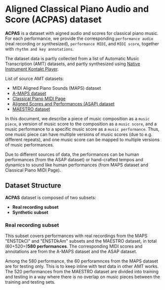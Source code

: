 # Aligned Classical Piano Audio and Score (ACPAS) dataset

**ACPAS** is a dataset with aigned audio and scores for classical piano music. For each performance, we provide the corresponding `performance audio` (real recording or synthesized), `performance MIDI`, and `MIDI score`, together with `rhythm and key annotations`.

The dataset data is partly collected from a list of Automatic Music Transcription (AMT) datasets, and partly synthesized using [Native Instrument Kontakt Player](https://www.native-instruments.com/en/products/komplete/samplers/kontakt-6-player/).

List of source AMT datasets:
- MIDI Aligned Piano Sounds (MAPS) dataset
- [A-MAPS dataset](http://c4dm.eecs.qmul.ac.uk/ycart/a-maps.html)
- [Classical Piano MIDI Page](http://www.piano-midi.de/)
- [Aligned Scores and Performances (ASAP) dataset](https://github.com/fosfrancesco/asap-dataset)
- [MAESTRO dataset](https://magenta.tensorflow.org/datasets/maestro)

In this document, we describe a piece of music composition as a `music piece`, a version of music score to the composition as a `music score`, and a music performance to a specific music score as a `music performance`. Thus, one music piece can have multiple versions of music scores (due to e.g. different repeats), and one music score can be mapped to multiple versions of music performances.

Due to different sources of data, the performances can be human performances (from the ASAP dataset) or hand-crafted tempos and dynamics to sound like human performances (from MAPS dataset and Classical Piano MIDI Page).

## Dataset Structure

**ACPAS** dataset is composed of two subsets:
- **Real recording subset**
- **Synthetic subset**

### Real recording subset

This subset covers performances with real recordings from the MAPS "ENSTDkCl" and "ENSTDkAm" subsets and the MAESTRO dataset, in total (60+520=)**580 performances**. The corresponding MIDI scores and annotations are from the A-MAPS dataset and the ASAP dataset.

Among the 580 performance, the 60 perforamnces from the MAPS dataset are for testing only. This is to keep inline with test data in other AMT works. The 520 performances from the MAESTRO dataset are divided into training and testing in a way where there is no overlap on music pieces between the training and testing sets.



